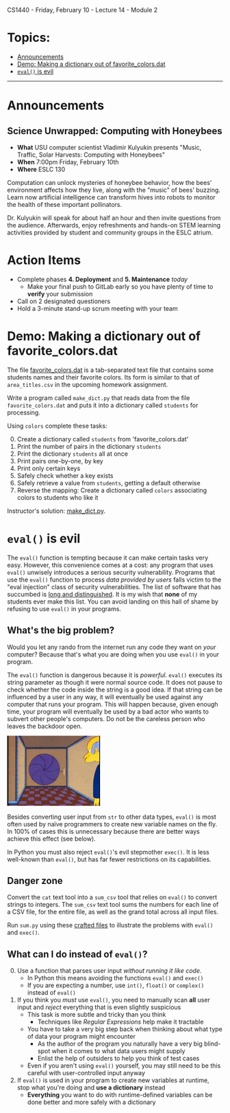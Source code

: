 CS1440 - Friday, February 10 - Lecture 14 - Module 2

# Topics:
* [Announcements](#announcements)
* [Demo: Making a dictionary out of favorite_colors.dat](#demo-making-a-dictionary-out-of-favorite_colorsdat)
* [`eval()` is evil](#eval-is-evil)


------------------------------------------------------------
# Announcements

## Science Unwrapped: Computing with Honeybees

*   **What**  USU computer scientist Vladimir Kulyukin presents "Music, Traffic, Solar Harvests: Computing with Honeybees"
*   **When**  7:00pm Friday, February 10th
*   **Where** ESLC 130

Computation can unlock mysteries of honeybee behavior, how the bees' environment affects how they live, along with the "music" of bees' buzzing. Learn now artificial intelligence can transform hives into robots to monitor the health of these important pollinators.

Dr. Kulyukin will speak for about half an hour and then invite questions from the audience. Afterwards, enjoy refreshments and hands-on STEM learning activities provided by student and community groups in the ESLC atrium.


# Action Items

*   Complete phases **4. Deployment** and **5. Maintenance** *today* 
    *   Make your final push to GitLab early so you have plenty of time to **verify** your submission
*	Call on 2 designated questioners
*	Hold a 3-minute stand-up scrum meeting with your team



# Demo: Making a dictionary out of favorite_colors.dat

The file [favorite_colors.dat](./favorite_colors.dat) is a tab-separated text
file that contains some students names and their favorite colors.  Its form is
similar to that of `area_titles.csv` in the upcoming homework assignment.

Write a program called `make_dict.py` that reads data from the file
`favorite_colors.dat` and puts it into a dictionary called `students`
for processing.

Using `colors` complete these tasks:

0. Create a dictionary called `students` from 'favorite_colors.dat'
1. Print the number of pairs in the dictionary `students`
2. Print the dictionary `students` all at once
3. Print pairs one-by-one, by key
4. Print only certain keys
5. Safely check whether a key exists
6. Safely retrieve a value from `students`, getting a default otherwise
7. Reverse the mapping: Create a dictionary called `colors` associating colors to students who like it

Instructor's solution: [make_dict.py](./make_dict.py).



# `eval()` is evil

The `eval()` function is tempting because it can make certain tasks very easy.  However, this convenience comes at a cost: any program that uses `eval()` unwisely introduces a serious security vulnerability.  Programs that use the `eval()` function to process *data provided by users* falls victim to the "eval injection" class of security vulnerabilities.  The list of software that has succumbed is [long and distinguished](https://cve.mitre.org/cgi-bin/cvekey.cgi?keyword=eval+injection).  It is my wish that **none** of my students ever make this list.  You can avoid landing on this hall of shame by refusing to use `eval()` in your programs.


## What's the big problem?

Would you let any rando from the internet run any code they want on *your* computer?  Because that's what you are doing when you use `eval()` in your program.

The `eval()` function is dangerous because it is *powerful*.  `eval()` executes its string parameter as though it were normal source code.  It does not pause to check whether the code inside the string is a good idea.  If that string can be influenced by a user in any way, it will eventually be used against any computer that runs your program.  This will happen because, given enough time, your program will eventually be used by a bad actor who wants to subvert other people's computers.  Do not be the careless person who leaves the backdoor open.

![./54-simpsons-security.gif](./54-simpsons-security.gif "As useful as a screen door in a battle ship!")

Besides converting user input from `str` to other data types, `eval()` is most often used by naïve programmers to create new variable names on the fly.  In 100% of cases this is unnecessary because there are better ways achieve this effect (see below).

In Python you must also reject `eval()`'s evil stepmother `exec()`.  It is less well-known than `eval()`, but has far fewer restrictions on its capabilities.



## Danger zone

Convert the `cat` text tool into a `sum_csv` tool that relies on `eval()` to convert strings to integers.  The `sum_csv` text tool sums the numbers for each line of a CSV file, for the entire file, as well as the grand total across all input files.

Run `sum.py` using these [crafted files](./evil-eval/) to illustrate the problems with `eval()` and `exec()`.


## What can I do instead of `eval()`?

0.  Use a function that parses user input *without running it like code*.
    *   In Python this means avoiding the functions `eval()` and `exec()`
    *   If you are expecting a number, use `int()`, `float()` or `complex()` instead of `eval()`
1.  If you think you *must* use `eval()`, you need to manually scan **all** user input and *reject* everything that is even slightly suspicious
    *   This task is more subtle and tricky than you think
        *   Techniques like *Regular Expressions* help make it tractable
    *   You have to take a very big step back when thinking about what type of data your program might encounter
        *   As the author of the program you naturally have a very big blind-spot when it comes to what data users might supply
        *   Enlist the help of outsiders to help you think of test cases
    *   Even if you aren't using `eval()` yourself, you may still need to be this careful with user-controlled input anyway
2.  If `eval()` is used in your program to create new variables at runtime, stop what you're doing and **use a dictionary** instead
    *   **Everything** you want to do with runtime-defined variables can be done better and more safely with a dictionary



